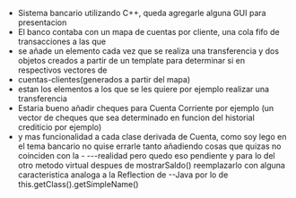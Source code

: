  
- Sistema bancario utilizando C++, queda agregarle alguna GUI para presentacion
- El banco contaba con un mapa de cuentas por cliente, una cola fifo de transacciones a las que
-  se añade un elemento cada vez que se realiza una transferencia y dos objetos creados a partir de un template para determinar si en respectivos vectores de 
- cuentas-clientes(generados a partir del mapa)
-  estan los elementos a los que se les quiere por ejemplo realizar una transferencia
- Estaria bueno añadir cheques para Cuenta Corriente por ejemplo (un vector de cheques que sea determinado en funcion del historial crediticio por ejemplo)
- y mas funcionalidad a cada clase derivada de Cuenta, como soy lego en el tema bancario no quise errarle tanto añadiendo cosas que quizas no coinciden con la - ---realidad  pero quedo eso pendiente y para lo del otro metodo virtual despues de mostrarSaldo() reemplazarlo con alguna caracteristica analoga a la Reflection de --Java por lo de this.getClass().getSimpleName()
  
